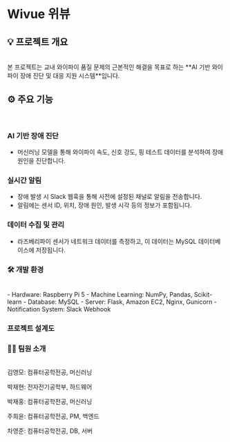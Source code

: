 # Wivue 위뷰

## 💡 프로젝트 개요
<br>
본 프로젝트는 교내 와이파이 품질 문제의 근본적인 해결을 목표로 하는 **AI 기반 와이파이 장애 진단 및 대응 지원 시스템**입니다. 


## ⚙️ 주요 기능
<br>

### AI 기반 장애 진단
- 머신러닝 모델을 통해 와이파이 속도, 신호 강도, 핑 테스트 데이터를 분석하여 장애 원인을 진단합니다.
### 실시간 알림
- 장애 발생 시 Slack 웹훅을 통해 사전에 설정된 채널로 알림을 전송합니다.
- 알림에는 센서 ID, 위치, 장애 원인, 발생 시각 등의 정보가 포함됩니다.

### 데이터 수집 및 관리
- 라즈베리파이 센서가 네트워크 데이터를 측정하고, 이 데이터는 MySQL 데이터베이스에 저장됩니다.


### 🛠️ 개발 환경
<br>
- Hardware: Raspberry Pi 5 
- Machine Learning: NumPy, Pandas, Scikit-learn 
- Database: MySQL 
- Server: Flask, Amazon EC2, Nginx, Gunicorn 
- Notification System: Slack Webhook 

### 프로젝트 설계도


### 🧑‍💻 팀원 소개
<br>
김영모: 컴퓨터공학전공, 머신러닝

박재현: 전자전기공학부, 하드웨어

박재홍: 컴퓨터공학전공, 머신러닝

주희윤: 컴퓨터공학전공, PM, 백엔드

차영준: 컴퓨터공학전공, DB, 서버
